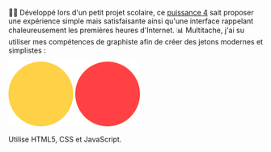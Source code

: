 👨‍🎓 Développé lors d'un petit projet scolaire, ce [puissance 4](https://fr.wikipedia.org/wiki/Puissance_4) sait proposer une expérience simple mais satisfaisante ainsi qu'une interface rappelant chaleureusement les premières heures d'Internet.
📊 Multitache, j'ai su utiliser mes compétences de graphiste afin de créer des jetons modernes et simplistes :

![jeton jaune](https://github.com/thisissupposedtobeaprofessionalaccount/LowEffortPuissance4/blob/main/data/jetonjaune.png)
![jeton jaune](https://github.com/thisissupposedtobeaprofessionalaccount/LowEffortPuissance4/blob/main/data/jetonrouge.png)

Utilise HTML5, CSS et JavaScript.
